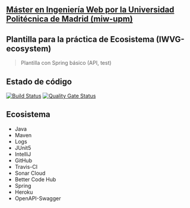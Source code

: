 ## [Máster en Ingeniería Web por la Universidad Politécnica de Madrid (miw-upm)](http://miw.etsisi.upm.es)
## Plantilla para la práctica de Ecosistema (IWVG-ecosystem)
> Plantilla con Spring básico (API, test) 

## Estado de código
[![Build Status](https://travis-ci.org/Mary-Tarapuez/iwvg-ecosystem-tarapuezmary.svg?branch=develop)](https://travis-ci.org/Mary-Tarapuez/iwvg-ecosystem-tarapuezmary)
[![Quality Gate Status](https://sonarcloud.io/api/project_badges/measure?project=es.upm.miw%3Aiwvg-ecosystem-tarapuezmary&metric=alert_status)](https://sonarcloud.io/dashboard?id=es.upm.miw%3Aiwvg-ecosystem-tarapuezmary)

## Ecosistema
* Java
* Maven
* Logs
* JUnit5
* IntelliJ
* GitHub
* Travis-CI
* Sonar Cloud
* Better Code Hub
* Spring
* Heroku
* OpenAPI-Swagger
